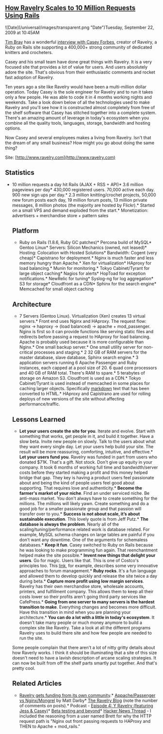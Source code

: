 ## [How Ravelry Scales to 10 Million Requests Using Rails](/blog/2009/9/22/how-ravelry-scales-to-10-million-requests-using-rails.html)

<div class="journal-entry-tag journal-entry-tag-post-title"><span class="posted-on">![Date](/universal/images/transparent.png "Date")Tuesday, September 22, 2009 at 10:45AM</span></div>

<div class="body">

[Tim Bray](http://en.wikipedia.org/wiki/Tim_Bray) has a wonderful [interview with Casey Forbes](http://www.tbray.org/ongoing/When/200x/2009/09/02/Ravelry), creator of Ravelry, a Ruby on Rails site supporting a 400,000+ strong community of dedicated knitters and crocheters.  

Casey and his small team have done great things with Ravelry. It is a very focused site that provides a lot of value for users. And users absolutely adore the site. That's obvious from their enthusiastic comments and rocket fast adoption of Ravelry.  

Ten years ago a site like Ravelry would have been a multi-million dollar operation. Today Casey is the sole engineer for Ravelry and to run it takes only a few people. He was able to code it in 4 months working nights and weekends. Take a look down below of all the technologies used to make Ravelry and you'll see how it is constructed almost completely from free of the shelf software that Casey has stitched together into a complete system. There's an amazing amount of leverage in today's ecosystem when you combine all the quality tools, languages, storage, bandwidth and hosting options.  

Now Casey and several employees makes a living from Ravelry. Isn't that the dream of any small business? How might you go about doing the same thing?

Site: [http://www.ravelry.com](http://www.ravelry.com)

## Statistics

*   10 million requests a day hit Rails (AJAX + RSS + API)*   3.6 million pageviews per day*   430,000 registered users. 70,000 active each day. 900 new sign ups per day.*   2.3 million knitting/crochet projects, 50,000 new forum posts each day, 19 million forum posts, 13 million private messages, 8 million photos (the majority are hosted by Flickr).*   Started on a small VPS and demand exploded from the start.*   Monetization: advertisers + merchandise store + pattern sales  

    ## Platform

    *   Ruby on Rails (1.8.6, Ruby GC patches)*   Percona build of MySQL*   Gentoo Linux*   Servers: Silicon Mechanics (owned, not leased)*   Hosting: Colocation with Hosted Solutions*   Bandwidth: Cogent (very cheap)*   Capistrano for deployment.*   Nginx is much faster and less memory hungry than Apache.*   Xen for virtualization*   HAproxy for load balancing.*   Munin for monitoring.*   Tokyo Cabinet/Tyrant for large object caching*   Nagios for alerts*   HopToad for exception notifications.*   NewRelic for tuning*   Syslog-ng for log aggregation*   S3 for storage*   Cloudfront as a CDN*   Sphinx for the search engine*   Memcached for small object caching  

    ## Architecture

    *   7 Servers (Gentoo Linux). Virtualization (Xen) creates 13 virtual servers.*   Front end uses Nginx and HAproxy. The request flow: nginx -> haproxy -> (load balanced) -> apache + mod_passenger. Nginx is first so it can provide functions like serving static files and redirects before passing a request to HAproxy for load balancing. Apache is probably used because it is more configurable than Nginx.*   One small backup server.*   One small utility server for non-critical processes and staging.*   2 32 GB of RAM servers for the master database, slave database, Sphinx search engine.*   3 application servers running 6 Apache Passenger and Ruby instances, each capped at a pool size of 20\. 6 quad core processors and 40 GB of RAM total. There's RAM to spare.*   5 terabytes of storage on Amazon S3\. Cloudfront is used as a CDN.*   Tokyo Cabinet/Tyrant is used instead of memcached in some places for caching larger objects. Specifically [markdown](http://daringfireball.net/projects/markdown/) text that has been converted to HTML.*   HAproxy and Capistrano are used for rolling deploys of new versions of the site without affecting performance/traffic.  

    ## Lessons Learned

    *   **Let your users create the site for you**. Iterate and evolve. Start with something that works, get people in it, and build it together. Have a slow beta. Invite new people on slowly. Talk to the users about what they want every single day. Let your users help build your site. The result will be more reassuring, comforting, intuitive, and effective.*   **Let your users fund you**. Ravelry was funded in part from users who donated $71K. That's a gift. Not stock. Don't give up equity in your company. It took 6 months of working full time and bandwidth/server costs before they started making a profit and this money helped bridge that gap. They key is having a product users feel passionate about and being the kind of people users feel good about supporting. That requires love and authenticity.*   **Become the farmer's market of your niche**. Find an under serviced niche. Be anti-mass market. You don't always have to create something for the millions. The millions will likely yawn. Create something and do a good job for a smaller passionate group and that passion will transfer over to you.*   **Success is not about scale, it’s about sustainable execution**. This lovely quote is from Jeff Putz.*   **The database is always the problem**. Nearly all of the scaling/tuning/performance related work is database related. For example, MySQL schema changes on large tables are painful if you don’t want any downtime. One of the arguments for schemaless databases.*   **Keep it fun**. Casey switched to Ruby on Rails because he was looking to make programming fun again. That reenchantment helped make the site possible.*   **Invent new things that delight your users**. Go for magic. Users like that. This is one of Costco's principles too. This [link](http://www.tbray.org/ongoing/When/200x/2009/09/02/Ravelry#c1252474782.65559), for example, describes some very innovative approaches to forum management.*   **Ruby rocks**. It's a fun language and allowed them to develop quickly and release the site twice a day during beta.*   **Capture more profit using low margin services**. Ravelry has their own merchandise store, wholesale accounts, printers, and fulfillment company. This allows them to keep all their costs lower so their profits aren't going third party services like CafePress.*   **Going from one server to many servers is the hardest transition to make**. Everything changes and becomes more difficult. Have this transition in mind when you are planning your architecture.*   **You can do a lot with a little in today's ecosystem**. It doesn't take many people or much money anymore to build a complex site like Ravelry. Take a look at all the different programs Ravelry uses to build there site and how few people are needed to run the site.  

    Some people complain that there aren't a lot of nitty gritty details about how Raverly works. I think it should be illuminating that a site of this size doesn't need to have a lavish description of arcane scaling strategies. It can now be built from off the shelf parts smartly put together. And that's pretty cool.  

    ## Related Articles

    *   [Ravelry gets funding from its own community](http://37signals.com/svn/posts/1012-ravelry-gets-funding-from-its-own-community).*   [Appache/Passenger vs Nginx/Mongrel](http://blog.matt-darby.com/posts/697-apache-passenger-vs-nginx-mongrel) by Matt Darby*   [The Ravelry Blog](http://blog.ravelry.com/) (note the number of comments on posts).*   Podcast - [Episode 4: Y Ravelry (featuring Jess & Casey)](http://yknit.com/index.php?post_id=319675)*   [Beta testing and beyond](http://codemonkey.ravelry.com/2008/06/29/beta-testing-and-beyond/)*   [Hacker News Thread](http://news.ycombinator.com/item?id=838512) - I included the reasoning from a user named Brett for why the HTTP request path is "Nginx out front passing requests to HAProxy and THEN to Apache + mod_rails."</div>